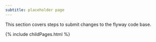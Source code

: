 ```yaml
---
subtitle: placeholder page
---
```

This section covers steps to submit changes to the flyway code base.

<div id="children">
{% include childPages.html %}
</div>
